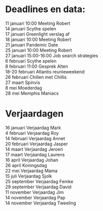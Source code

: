 # Deadlines en data:
11 januari 10:00 Meeting Robert \
14 januari Scythe spelen \
17 januari Greenlight verslag af \
18 januari 10:00 Meeting Robert \
21 januari Pandemic Date \
25 januari 10:00 Meeting Robert \
27 januari 15:00-16:00 Job search strategies \
6 februari Scythe spelen \
8 februari 11:00 Gesprek Alten \
18-20 februari Atlantis reunieweekend \
26 februari Chillen met Chillis \
27 maart Spinvis \
8 mei Moederdag \
28 mei Memphis Maniacs 


# Verjaardagen
16 januari Verjaardag Mark \
4  februari Verjaardag Roy \
14 februari Verjaardag Annet \
20 februari Verjaardag Jasper \
14 maart Verjaardag Jeroen \
17 maart Verjaardag Laurens \
16 april Verjaardag Johan \
26 april Koningsdag \
22 mei Verjaardag Mama \
15 juli Verjaardag Sjolk \
25 september Verjaardag Femke \
29 september Verjaardag David \
11 november Verjaardag Jim \
14 november Verjaardag Pap \
14 november Verjaardag Tweeling
